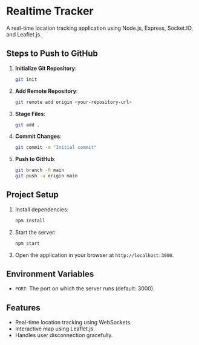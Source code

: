 # Realtime Tracker

A real-time location tracking application using Node.js, Express, Socket.IO, and Leaflet.js.

## Steps to Push to GitHub

1. **Initialize Git Repository**:
   ```bash
   git init
   ```

2. **Add Remote Repository**:
   ```bash
   git remote add origin <your-repository-url>
   ```

3. **Stage Files**:
   ```bash
   git add .
   ```

4. **Commit Changes**:
   ```bash
   git commit -m "Initial commit"
   ```

5. **Push to GitHub**:
   ```bash
   git branch -M main
   git push -u origin main
   ```

## Project Setup

1. Install dependencies:
   ```bash
   npm install
   ```

2. Start the server:
   ```bash
   npm start
   ```

3. Open the application in your browser at `http://localhost:3000`.

## Environment Variables

- `PORT`: The port on which the server runs (default: 3000).

## Features

- Real-time location tracking using WebSockets.
- Interactive map using Leaflet.js.
- Handles user disconnection gracefully.
